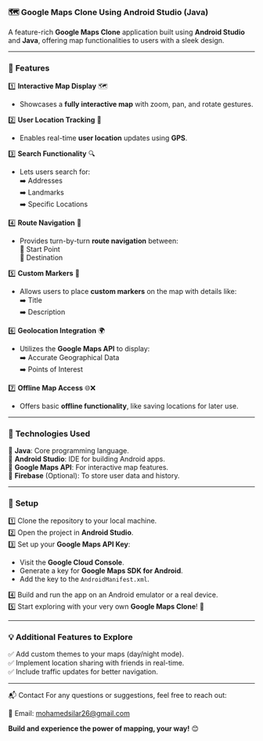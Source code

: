 ### 🗺️ **Google Maps Clone Using Android Studio (Java)**  
A feature-rich **Google Maps Clone** application built using **Android Studio** and **Java**, offering map functionalities to users with a sleek design.

---

### 🌟 **Features**  
1️⃣ **Interactive Map Display** 🗺️  
   - Showcases a **fully interactive map** with zoom, pan, and rotate gestures.  

2️⃣ **User Location Tracking** 📍  
   - Enables real-time **user location** updates using **GPS**.  

3️⃣ **Search Functionality** 🔍  
   - Lets users search for:  
     ➡️ Addresses  
     ➡️ Landmarks  
     ➡️ Specific Locations  

4️⃣ **Route Navigation** 🚗  
   - Provides turn-by-turn **route navigation** between:  
     🔸 Start Point  
     🔸 Destination  

5️⃣ **Custom Markers** 📌  
   - Allows users to place **custom markers** on the map with details like:  
     ➡️ Title  
     ➡️ Description  

6️⃣ **Geolocation Integration** 🌍  
   - Utilizes the **Google Maps API** to display:  
     ➡️ Accurate Geographical Data  
     ➡️ Points of Interest  

7️⃣ **Offline Map Access** 🌐❌  
   - Offers basic **offline functionality**, like saving locations for later use.

---

### 🔧 **Technologies Used**  
🔸 **Java**: Core programming language.  
🔸 **Android Studio**: IDE for building Android apps.  
🔸 **Google Maps API**: For interactive map features.  
🔸 **Firebase** (Optional): To store user data and history.  

---

### 🚀 **Setup**  
1️⃣ Clone the repository to your local machine.  
2️⃣ Open the project in **Android Studio**.  
3️⃣ Set up your **Google Maps API Key**:  
   - Visit the **Google Cloud Console**.  
   - Generate a key for **Google Maps SDK for Android**.  
   - Add the key to the `AndroidManifest.xml`.  

4️⃣ Build and run the app on an Android emulator or a real device.  
5️⃣ Start exploring with your very own **Google Maps Clone**! 🌟  

---

### 💡 **Additional Features to Explore**  
✅ Add custom themes to your maps (day/night mode).  
✅ Implement location sharing with friends in real-time.  
✅ Include traffic updates for better navigation.  

---

📬 Contact
For any questions or suggestions, feel free to reach out:

📧 Email: mohamedsilar26@gmail.com

**Build and experience the power of mapping, your way!** 😊
